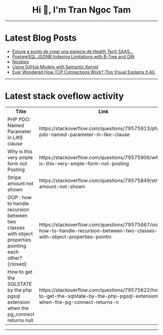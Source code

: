 <h1 align="center">Hi 👋, I'm Tran Ngoc Tam</h1>

---

# Latest Blog Posts 
<!-- BLOG-POST-LIST:START -->
- [Estuve a punto de crear una especie de Health Tech SAAS...](https://dev.to/paulmarclay/estuve-a-punto-de-crear-una-especie-de-health-tech-saas-4e1n)
- [PostgreSQL JSONB Indexing Limitations with B-Tree and GIN](https://dev.to/franckpachot/postgresql-jsonb-indexing-limitations-with-b-tree-and-gin-3851)
- [Noobies](https://dev.to/contractorx/noobies-2ign)
- [Using GitHub Models with Semantic Kernel](https://dev.to/willvelida/using-github-models-with-semantic-kernel-2kmp)
- [Ever Wondered How TCP Connections Work? This Visual Explains It All.](https://dev.to/shivam_nilay/ever-wondered-how-tcp-connections-work-this-visual-explains-it-all-ki6)
<!-- BLOG-POST-LIST:END -->

---

# Latest stack oveflow activity
<table>
  <tr><th>Title</th><th>Link</th></tr>
  <!-- STACKOVERFLOW:START --><tr><td>PHP PDO: Named Parameter in LIKE clause</td><td>https://stackoverflow.com/questions/79575913/php-pdo-named-parameter-in-like-clause</td></tr><tr><td>Why is this very smple form not Posting</td><td>https://stackoverflow.com/questions/79575906/why-is-this-very-smple-form-not-posting</td></tr><tr><td>Stripe amount not shown</td><td>https://stackoverflow.com/questions/79575849/stripe-amount-not-shown</td></tr><tr><td>OOP : how to handle recursion between two classes with object properties pointing each other? [closed]</td><td>https://stackoverflow.com/questions/79575667/oop-how-to-handle-recursion-between-two-classes-with-object-properties-pointin</td></tr><tr><td>How to get the SQLSTATE by the php pgsql extension when the pg_connect returns null</td><td>https://stackoverflow.com/questions/79575622/how-to-get-the-sqlstate-by-the-php-pgsql-extension-when-the-pg-connect-returns-n</td></tr><!-- STACKOVERFLOW:END -->
</table>

---


